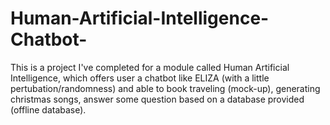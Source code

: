 # Human-Artificial-Intelligence-Chatbot-

This is a project I've completed for a module called Human Artificial Intelligence, which offers user a chatbot like ELIZA (with a little pertubation/randomness) and able to book traveling (mock-up), generating christmas songs, answer some question based on a database provided (offline database).
